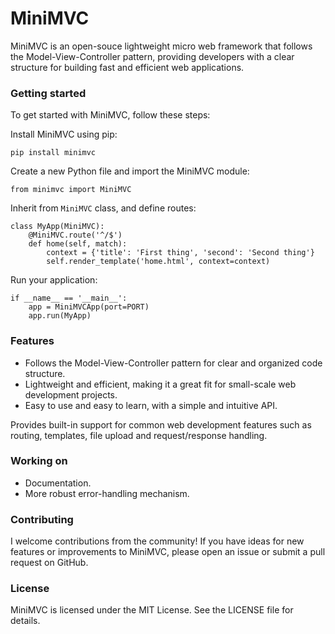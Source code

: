 # MiniMVC
MiniMVC is an open-souce lightweight micro web framework that follows the Model-View-Controller pattern, providing developers with a clear structure for building fast and efficient web applications.

### Getting started
To get started with MiniMVC, follow these steps:

Install MiniMVC using pip:

```pip install minimvc```

Create a new Python file and import the MiniMVC module:

```from minimvc import MiniMVC```

Inherit from ```MiniMVC``` class, and define routes:
```
class MyApp(MiniMVC):
    @MiniMVC.route('^/$')
    def home(self, match):
        context = {'title': 'First thing', 'second': 'Second thing'}
        self.render_template('home.html', context=context)
```

Run your application:
```
if __name__ == '__main__':
    app = MiniMVCApp(port=PORT)
    app.run(MyApp)
```

### Features
* Follows the Model-View-Controller pattern for clear and organized code structure.
* Lightweight and efficient, making it a great fit for small-scale web development projects.
* Easy to use and easy to learn, with a simple and intuitive API.

Provides built-in support for common web development features such as routing, templates, file upload and request/response handling.

### Working on
* Documentation.
* More robust error-handling mechanism.

### Contributing
I welcome contributions from the community! If you have ideas for new features or improvements to MiniMVC, please open an issue or submit a pull request on GitHub.

### License
MiniMVC is licensed under the MIT License. See the LICENSE file for details.
